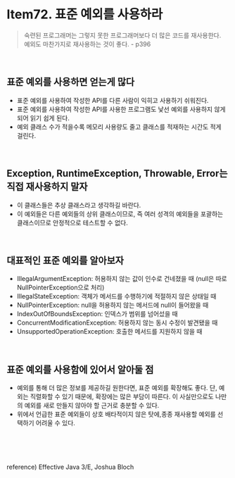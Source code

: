 # Item72. 표준 예외를 사용하라

> 숙련된 프로그래머는 그렇지 못한 프로그래머보다 더 많은 코드를 재사용한다. 예외도 마찬가지로 재사용하는 것이 좋다. - p396

<br>

## 표준 예외를 사용하면 얻는게 많다
* 표준 예외를 사용하여 작성한 API를 다른 사람이 익히고 사용하기 쉬워진다.
* 표준 예외를 사용하여 작성한 API를 사용한 프로그램도 낯선 예외를 사용하지 않게 되어 읽기 쉽게 된다.
* 예외 클래스 수가 적을수록 메모리 사용량도 줄고 클래스를 적재하는 시간도 적게 걸린다.

<br>

## Exception, RuntimeException, Throwable, Error는 직접 재사용하지 말자
* 이 클래스들은 추상 클래스라고 생각하길 바란다.
* 이 예외들은 다른 예외들의 상위 클래스이므로, 즉 여러 성격의 예외들을 포괄하는 클래스이므로 안정적으로 테스트할 수 없다.

<br>

## 대표적인 표준 예외를 알아보자
* IllegalArgumentException: 허용하지 않는 값이 인수로 건네졌을 때 (null은 따로 NullPointerException으로 처리)
* IllegalStateException: 객체가 메서드를 수행하기에 적절하지 않은 상태일 때
* NullPointerException: null을 허용하지 않는 메서드에 null이 들어왔을 때
* IndexOutOfBoundsException: 인덱스가 범위를 넘어섰을 때
* ConcurrentModificationException: 허용하지 않는 동시 수정이 발견됐을 때
* UnsupportedOperationException: 호출한 메서드를 지원하지 않을 때

<br>

## 표준 예외를 사용함에 있어서 알아둘 점
* 예외를 통해 더 많은 정보를 제공하길 원한다면, 표준 예외를 확장해도 좋다. 단, 예외는 직렬화할 수 있기 때문에, 확장에는 많은 부담이 따른다. 이 사실만으로도 나만의 예외를 새로 만들지 않아야 할 근거로 충분할 수 있다.
* 위에서 언급한 표준 예외들이 상호 배타적이지 않은 탓에,종종 재사용할 예외를 선택하기 어려울 수 있다.

<br><br><br><br>
reference) Effective Java 3/E, Joshua Bloch 